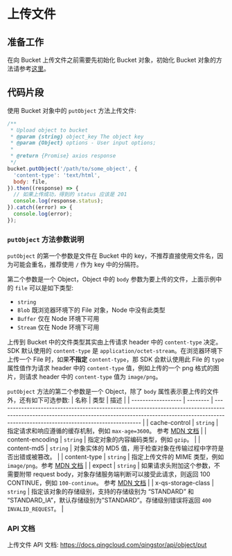 # 上传文件

## 准备工作

在向 Bucket 上传文件之前需要先初始化 Bucket 对象，初始化 Bucket 对象的方法请参考[这里](./initialize_config_and_qingstor.md)。

## 代码片段

使用 Bucket 对象中的 `putObject` 方法上传文件:

```javascript
/**
 * Upload object to bucket
 * @param {string} object_key The object key
 * @param {Object} options - User input options;
 *
 * @return {Promise} axios response
 */
bucket.putObject('/path/to/some_object', {
  'content-type': 'text/html',
  body: file,
}).then((response) => {
  // 如果上传成功，得到的 status 应该是 201
  console.log(response.status);
}).catch((error) => {
  console.log(error);
});

```

### `putObject` 方法参数说明

`putObject` 的第一个参数是文件在 Bucket 中的 key，不推荐直接使用文件名，因为可能会重名，推荐使用 `/` 作为 key 中的分隔符。

第二个参数是一个 Object，Object 中的 `body` 参数为要上传的文件，上面示例中的 `file` 可以是如下类型:

- `string`
- `Blob` 既浏览器环境下的 File 对象，Node 中没有此类型
- `Buffer` 仅在 Node 环境下可用
- `Stream` 仅在 Node 环境下可用

上传到 Bucket 中的文件类型其实由上传请求 header 中的 `content-type` 决定。SDK 默认使用的 `content-type` 是 `application/octet-stream`。在浏览器环境下上传一个 File 时，如果**不指定** `content-type`，那 SDK 会默认使用此 File 的 `type` 属性值作为请求 header 中的 `content-type` 值，例如上传的一个 png 格式的图片，则请求 header 中的 `content-type` 值为 `image/png`。

`putObject` 方法的第二个参数是一个 Object，除了 `body` 属性表示要上传的文件外，还有如下可选参数:
| 名称               | 类型     | 描述                                                                                                                                                                                                            |
| ------------------ | -------- | --------------------------------------------------------------------------------------------------------------------------------------------------------------------------------------------------------------- |
| cache-control      | `string` | 指定请求和响应遵循的缓存机制，例如 `max-age=3600`。 参考 [MDN 文档](https://developer.mozilla.org/en-US/docs/Web/HTTP/Headers/Cache-ControlObject)                                                              |
| content-encoding   | `string` | 指定对象的内容编码类型，例如 `gzip`。                                                                                                                                                                             |
| content-md5        | `string` | 对象实体的 MD5 值，用于检查对象在传输过程中字符是否出错或被篡改。                                                                                                                                               |
| content-type       | `string` | 指定上传文件的 MIME 类型，例如 `image/png`。参考 [MDN 文档](https://developer.mozilla.org/en-US/docs/Web/HTTP/Headers/Content-Type)                                                                             |
| expect             | `string` | 如果请求头附加这个参数，不需要附带 request body，对象存储服务端判断可以接受此请求，则返回 100 CONTINUE，例如 `100-continue`。 参考 [MDN 文档](https://developer.mozilla.org/en-US/docs/Web/HTTP/Headers/Expect) |
| x-qs-storage-class | `string` | 指定该对象的存储级别，支持的存储级别为 “STANDARD” 和 “STANDARD_IA”，默认存储级别为”STANDARD”。存储级别错误将返回 `400 INVALID_REQUEST`。                                                                            |

### API 文档

上传文件 API 文档: https://docs.qingcloud.com/qingstor/api/object/put
